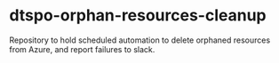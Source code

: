 # dtspo-orphan-resources-cleanup
Repository to hold scheduled automation to delete orphaned resources from Azure, and report failures to slack.
